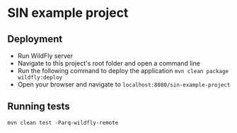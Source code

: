 SIN example project
===

Deployment
---

- Run WildFly server
- Navigate to this project's root folder and open a command line
- Run the following command to deploy the application
```mvn clean package wildfly:deploy```
- Open your browser and navigate to `localhost:8080/sin-example-project`

Running tests
---

```
mvn clean test -Parq-wildfly-remote
```
